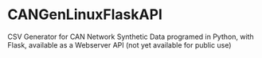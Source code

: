 # CANGenLinuxFlaskAPI
CSV Generator for CAN Network Synthetic Data programed in Python, with Flask, available as a Webserver API (not yet available for public use) 
